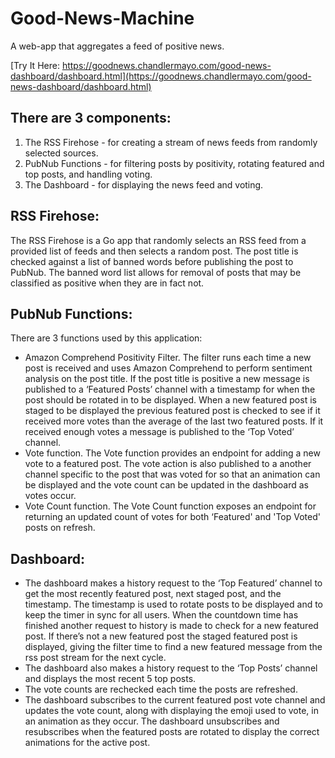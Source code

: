 # Good-News-Machine
A web-app that aggregates a feed of positive news.

[Try It Here: https://goodnews.chandlermayo.com/good-news-dashboard/dashboard.html](https://goodnews.chandlermayo.com/good-news-dashboard/dashboard.html)

## There are 3 components:
1. The RSS Firehose - for creating a stream of news feeds from randomly selected sources. 
2. PubNub Functions - for filtering posts by positivity, rotating featured and top posts, and handling voting.
3. The Dashboard - for displaying the news feed and voting. 

## RSS Firehose:
The RSS Firehose is a Go app that randomly selects an RSS feed from a provided list of feeds and then selects a random post. The post title is checked against a list of banned words before publishing the post to PubNub. The banned word list allows for removal of posts that may be classified as positive when they are in fact not. 

## PubNub Functions:
There are 3 functions used by this application:
- Amazon Comprehend Positivity Filter. The filter runs each time a new post is received and uses Amazon Comprehend to perform sentiment analysis on the post title. If the post title is positive a new message is published to a ‘Featured Posts’ channel with a timestamp for when the post should be rotated in to be displayed. When a new featured post is staged to be displayed the previous featured post is checked to see if it received more votes than the average of the last two featured posts. If it received enough votes a message is published to the ‘Top Voted’ channel. 
- Vote function. The Vote function provides an endpoint for adding a new vote to a featured post. The vote action is also published to a another channel specific to the post that was voted for so that an animation can be displayed and the vote count can be updated in the dashboard as votes occur. 
- Vote Count function. The Vote Count function exposes an endpoint for returning an updated count of votes for both ‘Featured' and 'Top Voted' posts on refresh. 

## Dashboard:
- The dashboard makes a history request to the ‘Top Featured’ channel to get the most recently featured post, next staged post, and the timestamp. The timestamp is used to rotate posts to be displayed and to keep the timer in sync for all users. When the countdown time has finished another request to history is made to check for a new featured post. If there’s not a new featured post the staged featured post is displayed, giving the filter time to find a new featured message from the rss post stream for the next cycle.
- The dashboard also makes a history request to the ‘Top Posts’ channel and displays the most recent 5 top posts. 
- The vote counts are rechecked each time the posts are refreshed.
- The dashboard subscribes to the current featured post vote channel and updates the vote count, along with displaying the emoji used to vote, in an animation as they occur. The dashboard unsubscribes and resubscribes when the featured posts are rotated to display the correct animations for the active post.

